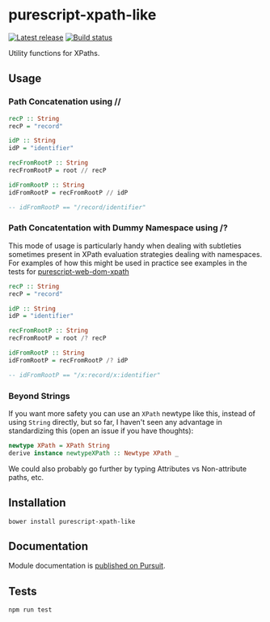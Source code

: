# purescript-xpath-like

[![Latest release](http://img.shields.io/github/release/bbarker/purescript-xpath-like.svg)](https://github.com/bbarker/purescript-xpath-like/releases)
[![Build status](https://travis-ci.org/bbarker/purescript-xpath-like.svg?branch=master)](https://travis-ci.org/bbarker/purescript-xpath-like)

Utility functions for XPaths.

## Usage

### Path Concatenation using //

```purescript
recP :: String
recP = "record"

idP :: String
idP = "identifier"

recFromRootP :: String
recFromRootP = root // recP

idFromRootP :: String
idFromRootP = recFromRootP // idP

-- idFromRootP == "/record/identifier"

```


### Path Concatentation with Dummy Namespace using /?

This mode of usage is particularly handy when dealing with subtleties sometimes
present in XPath evaluation strategies dealing with namespaces. For examples of
how this might be used in practice see examples in the tests for
[purescript-web-dom-xpath](https://github.com/purescript-web/purescript-web-dom-xpath)


```purescript
recP :: String
recP = "record"

idP :: String
idP = "identifier"

recFromRootP :: String
recFromRootP = root /? recP

idFromRootP :: String
idFromRootP = recFromRootP /? idP

-- idFromRootP == "/x:record/x:identifier"

```


### Beyond Strings

If you want more safety you can use an `XPath` newtype like this, instead of
using `String` directly, but so far, I haven't seen any advantage in
standardizing this (open an issue if you have thoughts):


```purescript
newtype XPath = XPath String
derive instance newtypeXPath :: Newtype XPath _
```

We could also probably go further by typing Attributes vs Non-attribute paths,
etc.


## Installation

```
bower install purescript-xpath-like
```

## Documentation

Module documentation is [published on Pursuit](http://pursuit.purescript.org/packages/purescript-xpath-like).

## Tests

`npm run test`

